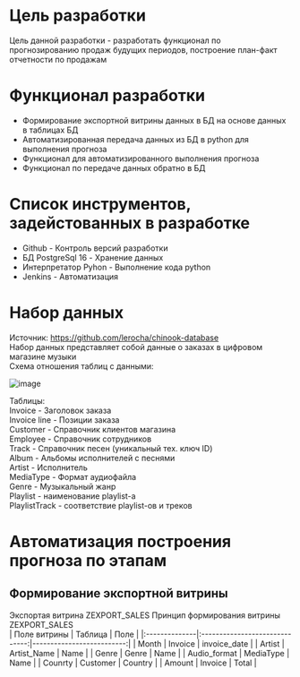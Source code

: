 # Цель разработки  
Цель данной разработки - разработать функционал по прогнозированию продаж будущих периодов, построение план-факт отчетности по продажам  
  
# Функционал разработки  
- Формирование экспортной витрины данных в БД на основе данных в таблицах БД  
- Автоматизированная передача данных из БД в python для выполнения прогноза  
- Функционал для автоматизированного выполнения прогноза  
- Функционал по передаче данных обратно в БД
  
# Список инструментов, задейстованных в разработке  
- Github - Контроль версий разработки  
- БД PostgreSql 16 - Хранение данных  
- Интерпретатор Pyhon - Выполнение кода python  
- Jenkins - Автоматизация

# Набор данных
Источник: https://github.com/lerocha/chinook-database  
Набор данных представляет собой данные о заказах в цифровом магазине музыки  
Схема отношения таблиц с данными:  
  
![image](https://github.com/svlipatov/MLOPS_1/assets/149813656/765f6c26-e0b5-40ff-99b9-cd3aa74ad0a9)

Таблицы:  
Invoice - Заголовок заказа  
Invoice line - Позиции заказа  
Customer - Справочник клиентов магазина  
Employee - Справочник сотрудников  
Track - Справочник песен (уникальный тех. ключ ID)  
Album - Альбомы исполнителей с песнями  
Artist - Исполнитель  
MediaType - Формат аудиофайла  
Genre - Музыкальный жанр  
Playlist - наименование playlist-а  
PlaylistTrack - соответствие playlist-ов и треков  
  
# Автоматизация построения прогноза по этапам  
## Формирование экспортной витрины  
Экспортая витрина ZEXPORT_SALES 
Принцип формирования витрины ZEXPORT_SALES  
| Поле витрины  | Таблица     | Поле     |
|:--------------|:------------------------------:|--------------------------:|
| Month         |  Invoice             | invoice_date |
| Artist        |  Artist_Name         | Name |
| Genre         |  Genre               | Name |
| Audio_format  |  MediaType           | Name |
| Counrty       |  Customer            | Country |
| Amount        |  Invoice             | Total |






